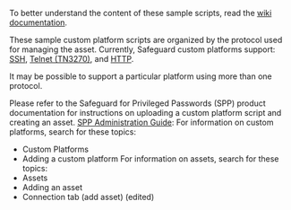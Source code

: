 To better understand the content of these sample scripts, read the <a href="../../../wiki">wiki documentation</a>.

These sample custom platform scripts are organized by the protocol used for managing
the asset.  Currently, Safeguard custom platforms support: 
<a href="SSH">SSH</a>,
<a href="Telnet">Telnet (TN3270)</a>, and
<a href="HTTP">HTTP</a>.

It may be possible to support a particular platform using more than one protocol.

Please refer to the Safeguard for Privileged Passwords (SPP) product documentation for instructions on uploading a custom platform script and creating an asset.
[SPP Administration Guide](https://support.oneidentity.com/technical-documents/one-identity-safeguard/administration-guide):
For information on custom platforms, search for these topics:
 - Custom Platforms
 - Adding a custom platform
For information on assets, search for these topics:
 - Assets
 - Adding an asset
 - Connection tab (add asset) (edited) 
